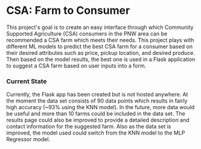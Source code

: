 # CSA: Farm to Consumer

This project's goal is to create an easy interface through which Community Supported Agriculture (CSA) consumers in the PNW area can be recommended a CSA farm which meets their needs. This project plays with different ML models to predict the best CSA farm for a consumer based on their desired attributes such as price, pickup location, and desired produce. Then based on the model results, the best one is used in a Flask application to suggest a CSA farm based on user inputs into a form.

### Current State
Currently, the Flask app has been created but is not hosted anywhere. At the moment the data set consists of 90 data points which results in fairly high accuracy (~93% using the KNN model). In the future, more data would be useful and more than 10 farms could be included in the data set. The results page could also be improved to provide a detailed description and contact information for the suggested farm. Also as the data set is improved, the model used could switch from the KNN model to the MLP Regressor model.
